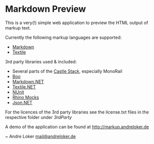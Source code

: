 Markdown Preview
================

This is a very(!) simple web application to preview the HTML output of markup text.

Currently the following markup languages are supported:

* [Markdown](http://daringfireball.net/projects/markdown/)
* [Textile](http://www.textism.com/tools/textile/)

3rd party libraries used & included:

* Several parts of the [Castle Stack](http://www.castleproject.org/), especially MonoRail
* [Boo](http://boo.codehaus.org/)
* [Markdown.NET](http://aspnetresources.com/blog/markdown_announced.aspx)
* [Textile.NET](http://textilenet.codeplex.com/)
* [NUnit](http://www.nunit.org/index.php)
* [Rhino Mocks](http://github.com/ayende/rhino-mocks)
* [Json.NET](http://www.codeplex.com/Json)

For the licences of the 3rd party libraries see the license.txt files in the respective folder under _3rdParty_

A demo of the application can be found at <http://markup.andreloker.de>

~ Andre Loker <mail@andreloker.de>
